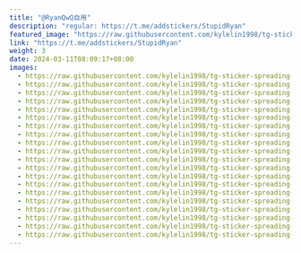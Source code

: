 ```yaml
---
title: "@RyanQwQ自用"
description: "regular: https://t.me/addstickers/StupidRyan"
featured_image: "https://raw.githubusercontent.com/kylelin1998/tg-sticker-spreading-worldwide-images/main/img/64ea8a9c-1697-4094-9137-e603c862533c.jpg"
link: "https://t.me/addstickers/StupidRyan"
weight: 3
date: 2024-03-11T08:09:17+08:00
images:
  - https://raw.githubusercontent.com/kylelin1998/tg-sticker-spreading-worldwide-images/main/img/64ea8a9c-1697-4094-9137-e603c862533c.jpg
  - https://raw.githubusercontent.com/kylelin1998/tg-sticker-spreading-worldwide-images/main/img/5efefa8e-3dd6-412e-a703-b7c9bcb7b53b.jpg
  - https://raw.githubusercontent.com/kylelin1998/tg-sticker-spreading-worldwide-images/main/img/ee7f9132-c0b8-4ba4-8987-27d05805542a.jpg
  - https://raw.githubusercontent.com/kylelin1998/tg-sticker-spreading-worldwide-images/main/img/96caebef-0909-4fe2-af5e-7df79f58a648.jpg
  - https://raw.githubusercontent.com/kylelin1998/tg-sticker-spreading-worldwide-images/main/img/ec33af24-8698-467d-85b3-d3a9e65a5a4d.jpg
  - https://raw.githubusercontent.com/kylelin1998/tg-sticker-spreading-worldwide-images/main/img/79d8bc91-9df4-4e08-9999-3dcb0991e6bf.jpg
  - https://raw.githubusercontent.com/kylelin1998/tg-sticker-spreading-worldwide-images/main/img/1c8e9ce3-5bbb-4bef-ac57-221c951ff2d6.jpg
  - https://raw.githubusercontent.com/kylelin1998/tg-sticker-spreading-worldwide-images/main/img/2e056dfc-5766-4dc0-b8da-b5a234c8d986.jpg
  - https://raw.githubusercontent.com/kylelin1998/tg-sticker-spreading-worldwide-images/main/img/bb5c0208-1ca5-4e3d-b8aa-31e34acf2569.jpg
  - https://raw.githubusercontent.com/kylelin1998/tg-sticker-spreading-worldwide-images/main/img/27a73428-0c7f-4d87-9d93-8ab4600489f7.jpg
  - https://raw.githubusercontent.com/kylelin1998/tg-sticker-spreading-worldwide-images/main/img/1303663b-02db-442e-8f0f-a92b04cd0920.jpg
  - https://raw.githubusercontent.com/kylelin1998/tg-sticker-spreading-worldwide-images/main/img/dd75a9a4-295c-41bb-b306-c4bc3d7a2408.jpg
  - https://raw.githubusercontent.com/kylelin1998/tg-sticker-spreading-worldwide-images/main/img/e11d83e7-6e38-463c-ac9d-e303066a6f34.jpg
  - https://raw.githubusercontent.com/kylelin1998/tg-sticker-spreading-worldwide-images/main/img/1959d52f-7335-47bc-89a7-f4185d101ecd.jpg
  - https://raw.githubusercontent.com/kylelin1998/tg-sticker-spreading-worldwide-images/main/img/6e205c54-c297-4bc1-bde2-32170f19b6c1.jpg
  - https://raw.githubusercontent.com/kylelin1998/tg-sticker-spreading-worldwide-images/main/img/41b5d76c-6309-4880-84b9-0882ff9b208d.jpg
  - https://raw.githubusercontent.com/kylelin1998/tg-sticker-spreading-worldwide-images/main/img/177cf058-43da-444d-a266-04a5dbd389a8.jpg
  - https://raw.githubusercontent.com/kylelin1998/tg-sticker-spreading-worldwide-images/main/img/b28ede53-a682-4d45-9409-f3410836d91b.jpg
  - https://raw.githubusercontent.com/kylelin1998/tg-sticker-spreading-worldwide-images/main/img/59900549-1db4-44ec-a522-d1e23432b6d3.jpg
  - https://raw.githubusercontent.com/kylelin1998/tg-sticker-spreading-worldwide-images/main/img/85b6b12f-8b1c-4819-b064-7539b96289a2.jpg
---
```

